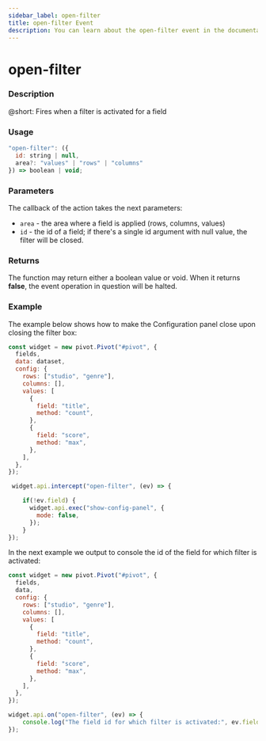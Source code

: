```yaml
---
sidebar_label: open-filter
title: open-filter Event
description: You can learn about the open-filter event in the documentation of the DHTMLX JavaScript Pivot library. Browse developer guides and API reference, try out code examples and live demos, and download a free 30-day evaluation version of DHTMLX Pivot.
---
```


# open-filter

### Description

@short: Fires when a filter is activated for a field

### Usage

~~~jsx {}
"open-filter": ({
  id: string | null,
  area?: "values" | "rows" | "columns"
}) => boolean | void;
~~~

### Parameters

The callback of the action takes the next parameters:

- `area` - the area where a field is applied (rows, columns, values)
- `id` - the id of a field; if there's a single id argument with null value, the filter will be closed.

### Returns

The function may return either a boolean value or void. When it returns **false**, the event operation in question will be halted.

### Example

The example below shows how to make the Configuration panel close upon closing the filter box:

~~~jsx {20-27}
const widget = new pivot.Pivot("#pivot", {
  fields,
  data: dataset,
  config: {
    rows: ["studio", "genre"],
    columns: [],
    values: [
      {
        field: "title",
        method: "count",
      },
      {
        field: "score",
        method: "max",
      },
    ],
  },
});

 widget.api.intercept("open-filter", (ev) => {

    if(!ev.field) {
      widget.api.exec("show-config-panel", {
        mode: false,
      });
    }    
});
~~~

In the next example we output to console the id of the field for which filter is activated:

~~~jsx {20-22}
const widget = new pivot.Pivot("#pivot", {
  fields,
  data,
  config: {
    rows: ["studio", "genre"],
    columns: [],
    values: [
      {
        field: "title",
        method: "count",
      },
      {
        field: "score",
        method: "max",
      },
    ],
  },
});

widget.api.on("open-filter", (ev) => {
    console.log("The field id for which filter is activated:", ev.field.field);
});
~~~
